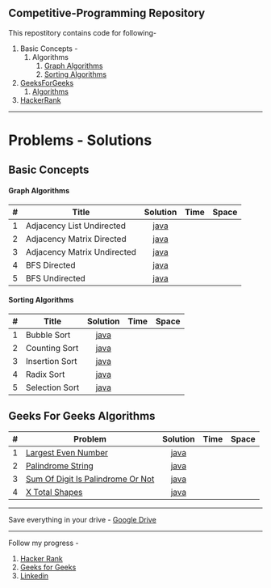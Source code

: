 ## Competitive-Programming Repository

This repostitory contains code for following-
1. Basic Concepts -
   1. Algorithms
      1. [Graph Algorithms](https://github.com/deepaksood619/Competitive-Programming#graph-algorithms)
      2. [Sorting Algorithms](https://github.com/deepaksood619/Competitive-Programming#sorting-algorithms)
2. [GeeksForGeeks](http://www.geeksforgeeks.org/)
   1. [Algorithms](https://github.com/deepaksood619/Competitive-Programming#geeks-for-geeks-algorithms)
3. [HackerRank](https://www.hackerrank.com/)

---

# Problems - Solutions
## Basic Concepts
#### Graph Algorithms

| #   | Title | Solution | Time | Space
|:---:|------ |:--------:|:----:|:----:|
| 1 | Adjacency List Undirected | [java](https://github.com/deepaksood619/Competitive-Programming/blob/master/Basic%20Concepts/Algorithms/Graph%20Algorithms/AdjacencyListUndirected.java) | | | |
| 2 | Adjacency Matrix Directed | [java](https://github.com/deepaksood619/Competitive-Programming/blob/master/Basic%20Concepts/Algorithms/Graph%20Algorithms/AdjacencyMatrixDirected.java) | | | |
| 3 | Adjacency Matrix Undirected | [java](https://github.com/deepaksood619/Competitive-Programming/blob/master/Basic%20Concepts/Algorithms/Graph%20Algorithms/AdjacencyMatrixUndirected.java) | | | |
| 4 | BFS Directed | [java](https://github.com/deepaksood619/Competitive-Programming/blob/master/Basic%20Concepts/Algorithms/Graph%20Algorithms/BFSDirected.java) | | | |
| 5 | BFS Undirected | [java](https://github.com/deepaksood619/Competitive-Programming/blob/master/Basic%20Concepts/Algorithms/Graph%20Algorithms/BFSUndirected.java) | | | |
      
#### Sorting Algorithms
| #   | Title | Solution | Time | Space
|:---:|------ |:--------:|:----:|:----:|
| 1 | Bubble Sort | [java](https://github.com/deepaksood619/Competitive-Programming/blob/master/Basic%20Concepts/Algorithms/Sorting%20Algorithms/BubbleSort.java) | | | |
| 2 | Counting Sort | [java](https://github.com/deepaksood619/Competitive-Programming/blob/master/Basic%20Concepts/Algorithms/Sorting%20Algorithms/CountingSort.java) | | | |
| 3 | Insertion Sort | [java](https://github.com/deepaksood619/Competitive-Programming/blob/master/Basic%20Concepts/Algorithms/Sorting%20Algorithms/InsertionSort.java) | | | |      
| 4 | Radix Sort | [java](https://github.com/deepaksood619/Competitive-Programming/blob/master/Basic%20Concepts/Algorithms/Sorting%20Algorithms/RadixSort.java) | | | |
| 5 | Selection Sort | [java](https://github.com/deepaksood619/Competitive-Programming/blob/master/Basic%20Concepts/Algorithms/SelectionSort.java) | | | |

## Geeks For Geeks Algorithms
| #   | Problem | Solution | Time | Space
|:---:|------ |:--------:|:----:|:----:|
| 1 | [Largest Even Number](http://practice.geeksforgeeks.org/problems/largest-even-number/0) | [java](https://github.com/deepaksood619/Competitive-Programming/blob/master/GeeksForGeeks/Algorithms/LargestEvenNumber.java) | | | |
| 2 | [Palindrome String](http://practice.geeksforgeeks.org/problems/palindrome-string/0) | [java](https://github.com/deepaksood619/Competitive-Programming/blob/master/GeeksForGeeks/Algorithms/PalindromeString.java) | | | |
| 3 | [Sum Of Digit Is Palindrome Or Not](http://practice.geeksforgeeks.org/problems/sum-of-digit-is-pallindrome-or-not/0) | [java](https://github.com/deepaksood619/Competitive-Programming/blob/master/GeeksForGeeks/Algorithms/SumOfDigitIsPalindromeOrNot.java) | | | |
| 4 | [X Total Shapes](http://practice.geeksforgeeks.org/problems/x-total-shapes/0) | [java](https://github.com/deepaksood619/Competitive-Programming/blob/master/GeeksForGeeks/Algorithms/XTotalShapes.java) | | | |

---

Save everything in your drive -
[Google Drive](https://drive.google.com/drive/folders/0B1jHFoEHN0zfZV9ma2NfZEZjejg?usp=sharing)

---

Follow my progress -
1. [Hacker Rank](https://www.hackerrank.com/deepaksood619)
2. [Geeks for Geeks](http://practice.geeksforgeeks.org/user-profile.php?user=Deepak%20Sood)
3. [Linkedin](linkedin.com/in/deepaksood619)
